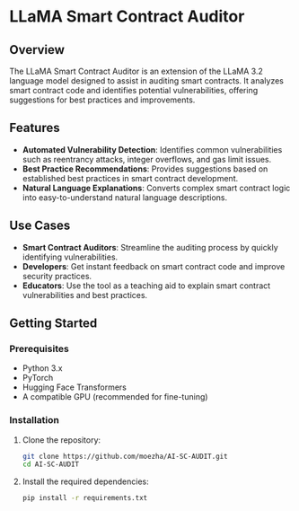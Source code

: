 # LLaMA Smart Contract Auditor

## Overview

The LLaMA Smart Contract Auditor is an extension of the LLaMA 3.2 language model designed to assist in auditing smart contracts. It analyzes smart contract code and identifies potential vulnerabilities, offering suggestions for best practices and improvements.

## Features

- **Automated Vulnerability Detection**: Identifies common vulnerabilities such as reentrancy attacks, integer overflows, and gas limit issues.
- **Best Practice Recommendations**: Provides suggestions based on established best practices in smart contract development.
- **Natural Language Explanations**: Converts complex smart contract logic into easy-to-understand natural language descriptions.

## Use Cases

- **Smart Contract Auditors**: Streamline the auditing process by quickly identifying vulnerabilities.
- **Developers**: Get instant feedback on smart contract code and improve security practices.
- **Educators**: Use the tool as a teaching aid to explain smart contract vulnerabilities and best practices.

## Getting Started

### Prerequisites

- Python 3.x
- PyTorch
- Hugging Face Transformers
- A compatible GPU (recommended for fine-tuning)

### Installation

1. Clone the repository:
   ```bash
   git clone https://github.com/moezha/AI-SC-AUDIT.git
   cd AI-SC-AUDIT
    ```

1. Install the required dependencies:
   ```bash
   pip install -r requirements.txt
   ```